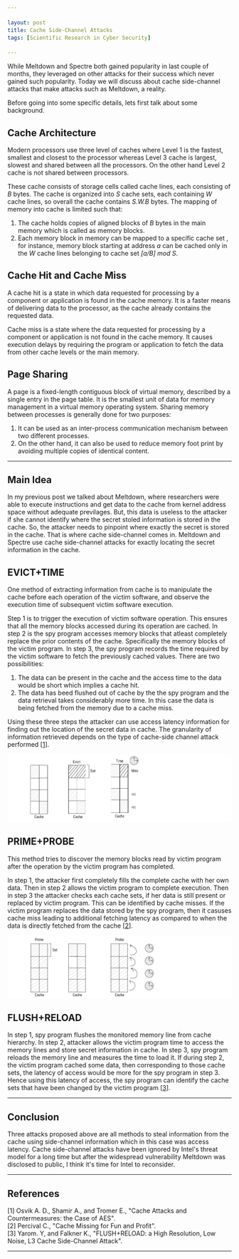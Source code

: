 ```yaml
---

layout: post
title: Cache Side-Channel Attacks
tags: [Scientific Research in Cyber Security]

---
```


While Meltdown and Spectre both gained popularity in last couple of months, they leveraged on other attacks for their success which never gained such popularity. Today we will discuss about cache side-channel attacks that make attacks such as Meltdown, a reality.

Before going into some specific details, lets first talk about some background.

## Cache Architecture

Modern processors use three level of caches where Level 1 is the fastest, smallest and closest to the processor whereas Level 3 cache is largest, slowest and shared between all the processors. On the other hand Level 2 cache is not shared between processors.

These cache consists of storage cells called cache lines, each consisting of *B* bytes. The cache is organized into *S* cache sets, each containing *W* cache lines, so overall the cache contains *S.W.B* bytes. The mapping of memory into cache is limited such that:
1. The cache holds copies of aligned blocks of *B* bytes in the main memory which is called as memory blocks.
2. Each memory block in memory can be mapped to a specific cache set , for instance, memory block starting at address *a* can be cached only in the *W* cache lines belonging to cache set *\[a/B\] mod S*.

## Cache Hit and Cache Miss

A cache hit is a state in which data requested for processing by a component or application is found in the cache memory. It is a faster means of delivering data to the processor, as the cache already contains the requested data.

Cache miss is a state where the data requested for processing by a component or application is not found in the cache memory. It causes execution delays by requiring the program or application to fetch the data from other cache levels or the main memory.

## Page Sharing

A page is a fixed-length contiguous block of virtual memory, described by a single entry in the page table. It is the smallest unit of data for memory management in a virtual memory operating system. Sharing memory between processes is generally done for two purposes:
1. It can be used as an inter-process communication mechanism between two different processes.
2. On the other hand, it can also be used to reduce memory foot print by avoiding multiple copies of identical content.

---
## Main Idea

In my previous post we talked about Meltdown, where researchers were able to execute instructions and get data to the cache from kernel address space without adequate previlages. But, this data is useless to the attacker if she cannot identify where the secret stoled information is stored in the cache. So, the attacker needs to pinpoint where exactly the secret is stored in the cache. That is where cache side-channel comes in. Meltdown and Spectre use cache side-channel attacks for exactly locating the secret information in the cache.

## EVICT+TIME
One method of extracting information from cache is to manipulate the cache before each operation of the victim software, and observe the execution time of subsequent victim software execution.

Step 1 is to trigger the execution of victim software operation. This ensures that all the memory blocks accessed during its operation are cached. In step 2 is the spy program accesses memory blocks that atleast completely replace the prior contents of the cache. Specifically the memory blocks of the victim program. In step 3, the spy program records the time required by the victim software to fetch the previously cached values. There are two possibilities:
1. The data can be present in the cache and the access time to the data would be short which implies a cache hit.
2. The data has beed flushed out of cache by the the spy program and the data retrieval takes considerably more time. In this case the data is being fetched from the memory due to a cache miss.

Using these three steps the attacker can use access latency information for finding out the location of the secret data in cache. The granularity of information retrieved depends on the type of cache-side channel attack performed \[[1]\].

![21-1](/assets/img/posts/ScientificResearch/21.png)

## PRIME+PROBE

This method tries to discover the memory blocks read by victim program after the operation by the victim program has completed.

In step 1, the attacker first completely fills the complete cache with her own data. Then in step 2 allows the victim program to complete execution. Then in step 3 the attacker checks each cache sets, if her data is still present or replaced by victim program. This can be identified by cache misses. If the victim program replaces the data stored by the spy program, then it casuses cache miss leading to additional fetching latency as compared to when the data is directly fetched from the cache \[[2]\].

![11-1](/assets/img/posts/ScientificResearch/11.png)

## FLUSH+RELOAD

In step 1, spy program flushes the monitored memory line from cache hierarchy. In step 2, attacker allows the victim program time to access the memory lines and store secret information in cache. In step 3, spy program reloads the memory line and measures the time to load it. If during step 2, the victim program cached some data, then corresponding to those cache sets, the latency of access would be more for the spy program in step 3. Hence using this latency of access, the spy program can identify the cache sets that have been changed by the victim program \[[3]\].

---
## Conclusion

Three attacks proposed above are all methods to steal information from the cache using side-channel information which in this case was access latency. Cache side-channel attacks have been ignored by Intel's threat model for a long time but after the widespread vulnerability Meltdown was disclosed to public, I think it's time for Intel to reconsider.

---

## References
\[1\] Osvik A. D., Shamir A., and Tromer E., "Cache Attacks and Countermeasures: the Case of AES".<br />
\[2\] Percival C., "Cache Missing for Fun and Profit".<br />
\[3\] Yarom. Y, and Falkner K., "FLUSH+RELOAD: a High Resolution, Low Noise, L3 Cache Side-Channel Attack".<br />

[1]: https://eprint.iacr.org/2005/271.pdf "EVICT+TIME"
[2]: https://www.cs.ucsb.edu/~chong/290N-F06/covert-cache.pdf "PRIME+PROBE"
[3]: https://eprint.iacr.org/2013/448.pdf "FLUSH+RELOAD"

---
